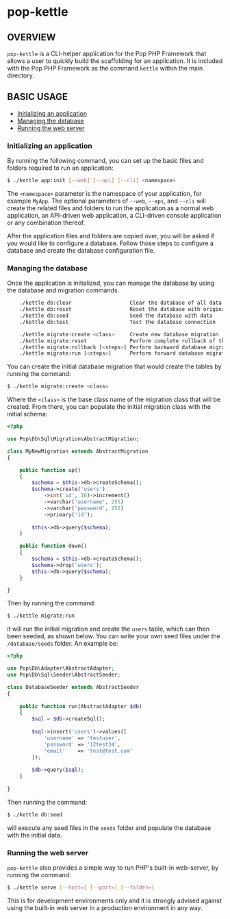 pop-kettle
==========

OVERVIEW
--------

`pop-kettle` is a CLI-helper application for the Pop PHP Framework that allows
a user to quickly build the scaffolding for an application. It is included with
the Pop PHP Framework as the command `kettle` within the main directory.

## BASIC USAGE

* [Initializing an application](#initializing-an-application)
* [Managing the database](#managing-the-database)
* [Running the web server](#Running-the-web-server)

### Initializing an application

By running the following command, you can set up the basic files and folders
required to run an application:

```bash
$ ./kettle app:init [--web] [--api] [--cli] <namespace>
```

The `<namespace>` parameter is the namespace of your application, for example `MyApp`.
The optional parameters of `--web`, `--api`, and `--cli` will create the related files
and folders to run the application as a normal web application, an API-driven web
application, a CLI-driven console application or any combination thereof.

After the application files and folders are copied over, you will be asked if you
would like to configure a database. Follow those steps to configure a database and
create the database configuration file. 

### Managing the database

Once the application is initialized, you can manage the database by using the database
and migration commands.

```bash
    ./kettle db:clear                   Clear the database of all data
    ./kettle db:reset                   Reset the database with original seed data
    ./kettle db:seed                    Seed the database with data
    ./kettle db:test                    Test the database connection

    ./kettle migrate:create <class>     Create new database migration
    ./kettle migrate:reset              Perform complete rollback of the database
    ./kettle migrate:rollback [<steps>] Perform backward database migration
    ./kettle migrate:run [<steps>]      Perform forward database migration
```

You can create the initial database migration that would create the tables by running
the command:

```bash
$ ./kettle migrate:create <class>
```

Where the `<class>` is the base class name of the migration class that will be created.
From there, you can populate the initial migration class with the initial schema:

```php
<?php

use Pop\Db\Sql\Migration\AbstractMigration;

class MyNewMigration extends AbstractMigration
{

    public function up()
    {
        $schema = $this->db->createSchema();
        $schema->create('users')
            ->int('id', 16)->increment()
            ->varchar('username', 255)
            ->varchar('password', 255)
            ->primary('id');
        
        $this->db->query($schema);        
    }

    public function down()
    {
        $schema = $this->db->createSchema();
        $schema->drop('users');
        $this->db->query($schema);
    }

}
```

Then by running the command:

```bash
$ ./kettle migrate:run
```

it will run the initial migration and create the `users` table, which can then been seeded,
as shown below. You can write your own seed files under the `/database/seeds` folder. An
example be:

```php
<?php

use Pop\Db\Adapter\AbstractAdapter;
use Pop\Db\Sql\Seeder\AbstractSeeder;

class DatabaseSeeder extends AbstractSeeder
{
    
    public function run(AbstractAdapter $db)
    {
        $sql = $db->createSql();
        
        $sql->insert('users')->values([
            'username' => 'testuser',
            'password' => '12test34',
            'email'    => 'test@test.com'
        ]);
        
        $db->query($sql);
    }
    
}
```

Then running the command:

```bash
$ ./kettle db:seed
```

will execute any seed files in the `seeds` folder and populate the database with the initial data.

### Running the web server

`pop-kettle` also provides a simple way to run PHP's built-in web-server, by running the command:

```bash
$ ./kettle serve [--host=] [--port=] [--folder=]
```

This is for development environments only and it is strongly advised against using the built-in
web server in a production environment in any way.
